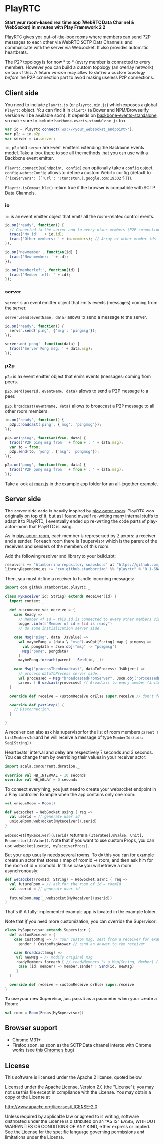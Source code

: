 # PlayRTC

**Start your room-based real time app (WebRTC Data Channel & WebSocket) in minutes with Play Framework 2.2**

PlayRTC gives you out-of-the-box rooms where members can send P2P messages to each other via WebRTC SCTP Data Channels, and communicate with the server via Websocket. It also provides automatic heartbeats.

The P2P topology is for now \* to \* (every member is connected to every member). However you can build a custom topology (an overlay network) on top of this. A future version may allow to define a custom topology *before* the P2P connection part to avoid making useless P2P connections.

## Client side
You need to include ```playrtc.js``` (or ```playrtc.min.js```) which exposes a global ```Playrtc``` object. You can find it in ```client/``` (a Bower and NPM/Browserify version will be available soon).
It depends on [backbone-events-standalone](https://github.com/n1k0/backbone-events-standalone), so make sure to include ```backbone-events-standalone.js``` too.

```js
var io = Playrtc.connect('ws://<your_websocket_endpoint>');
var p2p = io.p2p;
var server = io.server;
```

```io```, ```p2p``` and ```server``` are Event Emitters extending the Backbone.Events model. Take a look [there](http://backbonejs.org/#Events) to see all the methods that you can use with a Backbone event emitter.

```Playrtc.connect(wsEndpoint, config)``` can optionally take a ```config``` object. ```config.webrtcConfig``` allows to define a custom Webrtc config (default to ```{'iceServers': [{'url': 'stun:stun.l.google.com:19302'}]}```).

```Playrtc.isCompatible()``` return true if the browser is compatible with SCTP Data Channels.

### io
```io``` is an event emitter object that emits all the room-related control events.

```js
io.on('ready', function() {
  // Connected to the server and to every other members (P2P connection phase finished)
  trace('My id: ' + io.id);
  trace('Other members: ' + io.members); // Array of other member ids
});

io.on('newmember', function(id) {
  trace('New member: ' + id);
});

io.on('memberleft', function(id) {
  trace('Member left: ' + id);
});
```

### server
```server``` is an event emitter object that emits events (messages) coming from the server.

```server.send(eventName, data)``` allows to send a message to the server.

```js
io.on('ready', function() {
  server.send('ping', {'msg': 'pingmsg'});
});

server.on('pong', function(data) {
  trace('Server Pong msg: ' + data.msg);
});
```

### p2p
```p2p``` is an event emitter object that emits events (messages) coming from peers.

```p2p.send(peerId, eventName, data)``` allows to send a P2P message to a peer.

```p2p.broadcast(eventName, data)``` allows to broadcast a P2P message to all other room members.

```js
io.on('ready', function() {
  p2p.broadcast('ping', {'msg': 'pingmsg'});
});

p2p.on('ping', function(from, data) {
  trace('P2P ping msg from ' + from +': ' + data.msg);
  var to = from;
  p2p.send(to, 'pong', {'msg': 'pongmsg'});
});

p2p.on('pong', function(from, data) {
  trace('P2P pong msg from ' + from +': ' + data.msg);
});
```

  
Take a look at [main.js](https://github.com/atamborrino/PlayRTC/blob/master/example/app/assets/javascripts/main.js) in the example app folder for an all-together example.

## Server side
The server side code is heavily inspired by [play-actor-room](https://github.com/mandubian/play-actor-room). PlayRTC was originally on top of it, but as I found myself re-writing many internal stuffs to adapt it to PlayRTC, I eventually ended up re-writing the code parts of play-actor-room that PlayRTC is using.

As in [play-actor-room](https://github.com/mandubian/play-actor-room), each member is represented by 2 actors: a receiver and a sender. For each room there is 1 supervisor which is the parent of the receivers and senders of the members of this room.

Add the following resolver and library to your build.sbt:
```scala
resolvers += "Atamborrino repository snapshots" at "https://github.com/atamborrino/maven-atamborrino/raw/master/snapshots/"
libraryDependencies += "com.github.atamborrino" %% "playrtc" % "0.1-SNAPSHOT"
```

Then, you must define a receiver to handle incoming messages:
```scala
import com.github.atamborrino.playrtc._

class MyReceiver(id: String) extends Receiver(id) {
  import context._
  
  def customReceive: Receive = {
    case Ready =>
      // Member of id = this.id is connected to every other members via Data Channels
      Logger.info(s"Member of id = $id is ready")
      // do some initialization server side...
       
    case Msg("ping", data: JsValue) =>
      val maybePong = (data \ "msg").asOpt[String] map { pingmsg =>
        val pongdata = Json.obj("msg" -> "pongmsg")
        Msg("pong", pongdata)
      }
      maybePong.foreach(parent ! Send(id, _))

    case Msg("processThenBroadcast", dataToProcess: JsObject) =>
      // process dataToProcess server side...
      val processed = Msg("broadcastedFromServer", Json.obj("processedData" -> "processed data"))
      parent ! Broadcast(processed) // Broadcast to every member (including ourself)
  }

  override def receive = customReceive orElse super.receive // don't forget this !

  override def postStop() {
    // Disconnection...
  }

}
```

A receiver can also ask his supervisor for the list of room members ```parent ! ListMembersIds```and he will receive a message of type ```MemberIds(ids: Seq[String])```.

Heartbeats' interval and delay are respectively 7 seconds and 3 seconds. You can change them by overriding their values in your receiver actor:
```scala
import scala.concurrent.duration._

override val HB_INTERVAL = 10 seconds
override val HB_DELAY = 5 seconds
```

To connect everything, you just need to create your websocket endpoint in a Play controller.
Example when the app contains only one room:
```scala
val uniqueRoom = Room()

def websocket = WebSocket.using { req =>
  val userid = // generate user id
  uniqueRoom.websocket[MyReceiver](userid)
}
```

```websocket[MyReceiver](userid)``` returns a ```(Iteratee[JsValue, Unit], Enumerator[JsValue])```. Note that if you want to use custom Props, you can use ```websocket(userid, myReceiverProps)```.

But your app usually needs several rooms. To do this you can for example create an actor that stores a map of roomId -> room, and then ask him for the room of id = roomdId. In thise case you will retrieve a room asynchronously:
```scala
def websocket(roomId: String) = WebSocket.async { req =>
  val futureRoom = // ask for the room of id = roomId
  val userid = // generate user id
    
  futureRoom.map(_.websocket[MyReceiver](userid))
}
```

That's it! A fully-implemented example app is located in the example folder.

Note that *if* you need more customization, you can override the Supervisor:
```scala
class MySupervisor extends Supervisor {
  def customReceive = {
    case CustomMsg => // Your custom msg, sent from a receiver for example
      sender ! CustomMsgAnswer // send an answer to the receiver

    case Broadcast(msg) =>
     val newMsg = // modify original msg
     readyMembers foreach { // readyMembers is a Map[String, Member] (id -> member)
      case (id, member) => member.sender ! Send(id, newMsg)
     }
  }
  
  override def receive = customReceive orElse super.receive
}
```

To use your new Supervisor, just pass it as a parameter when your create a Room:
```scala
val room = Room(Props[MySupervisor])
```

## Browser support
- Chrome M31+
- Firefox soon, as soon as the SCTP Data channel interop with Chrome works (see [this Chrome's bug](https://code.google.com/p/chromium/issues/detail?id=295771))

## License
This software is licensed under the Apache 2 license, quoted below.

Licensed under the Apache License, Version 2.0 (the "License"); you may not use this file except in compliance with the License. You may obtain a copy of the License at

http://www.apache.org/licenses/LICENSE-2.0

Unless required by applicable law or agreed to in writing, software distributed under the License is distributed on an "AS IS" BASIS, WITHOUT WARRANTIES OR CONDITIONS OF ANY KIND, either express or implied. See the License for the specific language governing permissions and limitations under the License.
